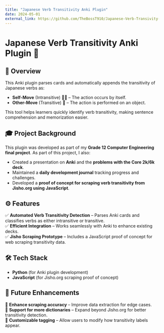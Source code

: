 ```yaml
---
title: "Japanese Verb Transitivity Anki Plugin"
date: 2024-05-01
external_link: https://github.com/TheBossT910/Japanese-Verb-Transivity-Anki-Plugin/tree/main
---
```


# Japanese Verb Transitivity Anki Plugin 🏮

## 📌 Overview
This Anki plugin parses cards and automatically appends the transitivity of Japanese verbs as:
- **Self-Move** (Intransitive) 🏃‍♂️ – The action occurs by itself.
- **Other-Move** (Transitive) 🎯 – The action is performed on an object.

This tool helps learners quickly identify verb transitivity, making sentence comprehension and memorization easier.

## 🎓 Project Background
This plugin was developed as part of my **Grade 12 Computer Engineering final project**. As part of this project, I also:
- Created a presentation on **Anki** and the **problems with the Core 2k/6k deck**.
- Maintained a **daily development journal** tracking progress and challenges.
- Developed a **proof of concept for scraping verb transitivity from Jisho.org using JavaScript**.

## ⚙️ Features
✅ **Automated Verb Transitivity Detection** – Parses Anki cards and classifies verbs as either intransitive or transitive.  
✅ **Efficient Integration** – Works seamlessly with Anki to enhance existing decks.  
✅ **Jisho Scraping Prototype** – Includes a JavaScript proof of concept for web scraping transitivity data.  

## 🛠️ Tech Stack
- **Python** (for Anki plugin development)
- **JavaScript** (for Jisho.org scraping proof of concept)

## 📜 Future Enhancements
🔹 **Enhance scraping accuracy** – Improve data extraction for edge cases.  
🔹 **Support for more dictionaries** – Expand beyond Jisho.org for better transitivity detection.  
🔹 **Customizable tagging** – Allow users to modify how transitivity labels appear.  

